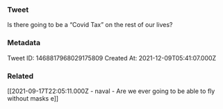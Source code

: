 ### Tweet
Is there going to be a “Covid Tax” on the rest of our lives?

### Metadata
Tweet ID: 1468817968029175809
Created At: 2021-12-09T05:41:07.000Z

### Related
[[2021-09-17T22:05:11.000Z - naval - Are we ever going to be able to fly without masks e]]

